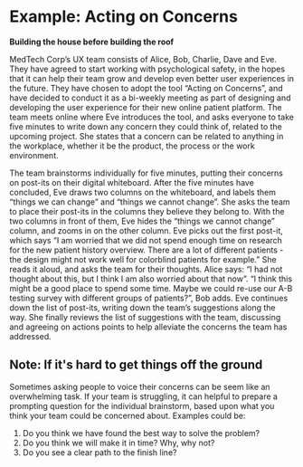 # Example: Acting on Concerns

**Building the house before building the roof**

MedTech Corp’s UX team consists of Alice, Bob, Charlie, Dave and Eve. They have agreed to start working with psychological safety, in the hopes that it can help their team grow and develop even better user experiences in the future. They have chosen to adopt the tool “Acting on Concerns”, and have decided to conduct it as a bi-weekly meeting as part of designing and developing the user experience for their new online patient platform.
The team meets online where Eve introduces the tool, and asks everyone to take five minutes to write down any concern they could think of, related to the upcoming project. She states that a concern can be related to anything in the workplace, whether it be the product, the process or the work environment.

The team brainstorms individually for five minutes, putting their concerns on post-its on their digital whiteboard. After the five minutes have concluded, Eve draws two columns on the whiteboard, and labels them “things we can change” and “things we cannot change”. She asks the team to place their post-its in the columns they believe they belong to.
With the two columns in front of them, Eve hides the “things we cannot change” column, and zooms in on the other column. Eve picks out the first post-it, which says “I am worried that we did not spend enough time on research for the new patient history overview. There are a lot of different patients - the design might not work well for colorblind patients for example.” She reads it aloud, and asks the team for their thoughts. Alice says: “I had not thought about this, but I think I am also worried about that now”. “I think this might be a good place to spend some time. Maybe we could re-use our A-B testing survey with different groups of patients?”, Bob adds. Eve continues down the list of post-its, writing down the team’s suggestions along the way.
She finally reviews the list of suggestions with the team, discussing and agreeing on actions points to help alleviate the concerns the team has addressed.

## Note: If it's hard to get things off the ground

Sometimes asking people to voice their concerns can be seem like an overwhelming task. If your team is struggling, it can helpful to prepare a prompting question for the individual brainstorm, based upon what you think your team could be concerned about. Examples could be:

1. Do you think we have found the best way to solve the problem?
2. Do you think we will make it in time? Why, why not?
3. Do you see a clear path to the finish line?
